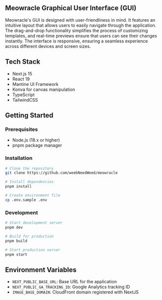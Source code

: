 ## Meowracle Graphical User Interface (GUI)

Meowracle's GUI is designed with user-friendliness in mind. It features an intuitive layout that allows users to easily navigate through the application. The drag-and-drop functionality simplifies the process of customizing templates, and real-time previews ensure that users can see their changes instantly. The interface is responsive, ensuring a seamless experience across different devices and screen sizes.

## Tech Stack

- Next.js 15
- React 19
- Mantine UI Framework
- Konva for canvas manipulation
- TypeScript
- TailwindCSS

## Getting Started

### Prerequisites

- Node.js (18.x or higher)
- pnpm package manager

### Installation

```bash
# Clone the repository
git clone https://github.com/weebNeedWeed/meowracle

# Install dependencies
pnpm install

# Create environment file
cp .env.sample .env
```

### Development

```bash
# Start development server
pnpm dev

# Build for production
pnpm build

# Start production server
pnpm start
```

## Environment Variables

- `NEXT_PUBLIC_BASE_URL`: Base URL for the application
- `NEXT_PUBLIC_GA_TRACKING_ID`: Google Analytics tracking ID
- `IMAGE_BASE_DOMAIN`: CloudFront domain registered with NextJS